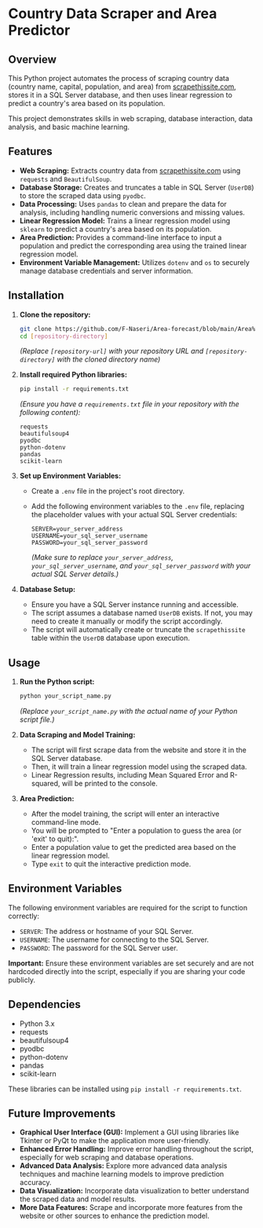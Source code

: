 # Country Data Scraper and Area Predictor

## Overview

This Python project automates the process of scraping country data (country name, capital, population, and area) from [scrapethissite.com](https://www.scrapethissite.com/pages/simple/), stores it in a SQL Server database, and then uses linear regression to predict a country's area based on its population.

This project demonstrates skills in web scraping, database interaction, data analysis, and basic machine learning.

## Features

*   **Web Scraping:** Extracts country data from [scrapethissite.com](https://www.scrapethissite.com/pages/simple/) using `requests` and `BeautifulSoup`.
*   **Database Storage:** Creates and truncates a table in SQL Server (`UserDB`) to store the scraped data using `pyodbc`.
*   **Data Processing:** Uses `pandas` to clean and prepare the data for analysis, including handling numeric conversions and missing values.
*   **Linear Regression Model:** Trains a linear regression model using `sklearn` to predict a country's area based on its population.
*   **Area Prediction:** Provides a command-line interface to input a population and predict the corresponding area using the trained linear regression model.
*   **Environment Variable Management:** Utilizes `dotenv` and `os` to securely manage database credentials and server information.

## Installation

1.  **Clone the repository:**

    ```bash
    git clone https://github.com/F-Naseri/Area-forecast/blob/main/Area%20forecast.py
    cd [repository-directory]
    ```

    *(Replace `[repository-url]` with your repository URL and `[repository-directory]` with the cloned directory name)*

2.  **Install required Python libraries:**

    ```bash
    pip install -r requirements.txt
    ```

    *(Ensure you have a `requirements.txt` file in your repository with the following content):*

    ```
    requests
    beautifulsoup4
    pyodbc
    python-dotenv
    pandas
    scikit-learn
    ```

3.  **Set up Environment Variables:**

    *   Create a `.env` file in the project's root directory.
    *   Add the following environment variables to the `.env` file, replacing the placeholder values with your actual SQL Server credentials:

        ```
        SERVER=your_server_address
        USERNAME=your_sql_server_username
        PASSWORD=your_sql_server_password
        ```

        *(Make sure to replace `your_server_address`, `your_sql_server_username`, and `your_sql_server_password` with your actual SQL Server details.)*

4.  **Database Setup:**

    *   Ensure you have a SQL Server instance running and accessible.
    *   The script assumes a database named `UserDB` exists. If not, you may need to create it manually or modify the script accordingly.
    *   The script will automatically create or truncate the `scrapethissite` table within the `UserDB` database upon execution.

## Usage

1.  **Run the Python script:**

    ```bash
    python your_script_name.py
    ```

    *(Replace `your_script_name.py` with the actual name of your Python script file.)*

2.  **Data Scraping and Model Training:**

    *   The script will first scrape data from the website and store it in the SQL Server database.
    *   Then, it will train a linear regression model using the scraped data.
    *   Linear Regression results, including Mean Squared Error and R-squared, will be printed to the console.

3.  **Area Prediction:**

    *   After the model training, the script will enter an interactive command-line mode.
    *   You will be prompted to "Enter a population to guess the area (or 'exit' to quit):".
    *   Enter a population value to get the predicted area based on the linear regression model.
    *   Type `exit` to quit the interactive prediction mode.

## Environment Variables

The following environment variables are required for the script to function correctly:

*   `SERVER`:  The address or hostname of your SQL Server.
*   `USERNAME`: The username for connecting to the SQL Server.
*   `PASSWORD`: The password for the SQL Server user.

**Important:** Ensure these environment variables are set securely and are not hardcoded directly into the script, especially if you are sharing your code publicly.

## Dependencies

*   Python 3.x
*   requests
*   beautifulsoup4
*   pyodbc
*   python-dotenv
*   pandas
*   scikit-learn

  These libraries can be installed using `pip install -r requirements.txt`.

## Future Improvements

*   **Graphical User Interface (GUI):** Implement a GUI using libraries like Tkinter or PyQt to make the application more user-friendly.
*   **Enhanced Error Handling:** Improve error handling throughout the script, especially for web scraping and database operations.
*   **Advanced Data Analysis:** Explore more advanced data analysis techniques and machine learning models to improve prediction accuracy.
*   **Data Visualization:**  Incorporate data visualization to better understand the scraped data and model results.
*   **More Data Features:** Scrape and incorporate more features from the website or other sources to enhance the prediction model.

